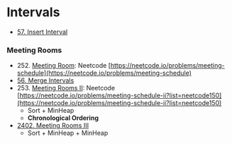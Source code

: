 # Intervals



* [57. Insert Interval](https://leetcode.com/problems/insert-interval/)

### Meeting Rooms

* 252\. [Meeting Room](https://leetcode.com/problems/meeting-rooms/): Neetcode [https://neetcode.io/problems/meeting-schedule](https://neetcode.io/problems/meeting-schedule)
* [56. Merge Intervals](https://leetcode.com/problems/merge-intervals/)
* 253\. [Meeting Rooms II](https://leetcode.com/problems/meeting-rooms-ii/description/): Neetcode [https://neetcode.io/problems/meeting-schedule-ii?list=neetcode150](https://neetcode.io/problems/meeting-schedule-ii?list=neetcode150)
  * &#x20;Sort + MinHeap&#x20;
  * **Chronological Ordering**
* [2402. Meeting Rooms III](https://leetcode.com/problems/meeting-rooms-iii/)
  * Sort + MinHeap + MinHeap

